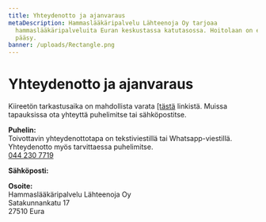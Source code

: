```yaml
---
title: Yhteydenotto ja ajanvaraus
metaDescription: Hammaslääkäripalvelu Lähteenoja Oy tarjoaa
  hammaslääkäripalveluita Euran keskustassa katutasossa. Hoitolaan on esteetön
  pääsy.
banner: /uploads/Rectangle.png
---
```

# Yhteydenotto ja ajanvaraus

Kiireetön tarkastusaika on mahdollista varata [\[tästä](](https://appointment.assiscare.com/#lahteenoja/appointment)[https://appointment.assiscare.​com/#lahteenoja/appointment](https://appointment.assiscare.com/#lahteenoja/appointment)) linkistä. 
Muissa tapauksissa ota yhteyttä puhelimitse tai sähköpostitse.

**Puhelin:**\
Toivottavin yhteydenottotapa on tekstiviestillä tai Whatsapp-viestillä.
Yhteydenotto myös tarvittaessa puhelimitse.\
[044 230 7719](https://wa.me/358442307719)

**Sähköposti:**

**Osoite:**\
Hammaslääkäripalvelu Lähteenoja Oy\
Satakunnankatu 17\
27510 Eura